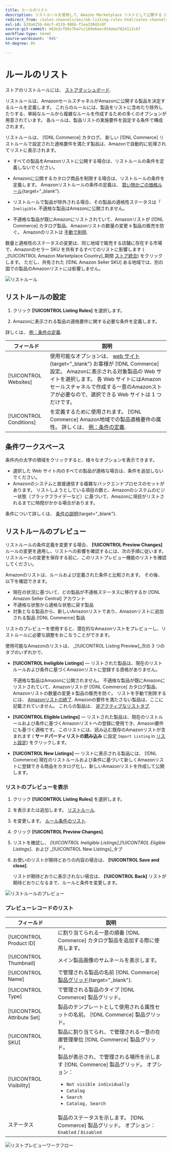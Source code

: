 ```yaml
---
title: ルールのリスト
description: リストルールを使用して、Amazon Marketplace リストとして公開する Commerce カタログ製品を決定します。
redirect_from: /sales-channels/asc/ob-listing-rules.html/sales-channels/asc/ob-listing-preview.html/sales-channels/asc/listing-rule-preview.html
exl-id: b28a625b-64cf-4119-98bb-f1ea33043c8f
source-git-commit: b63e2cfb9c7ba7cc169a6eec954abe782d112c6f
workflow-type: tm+mt
source-wordcount: '945'
ht-degree: 0%

---
```


# ルールのリスト

ストアのリストルールには、 [ストアダッシュボード](./amazon-store-dashboard.md).

リストルールは、AmazonセールスチャネルがAmazonに公開する製品を決定するルールを定義します。 これらのルールには、製品をリストに含めたり除外したりする、単純なルールから複雑なルールを作成するための多くのオプションが用意されています。 各ルールは、製品リストの実施要件を設定する条件で構成されます。

リストルールは、 [!DNL Commerce] カタログ。 新しい [!DNL Commerce] リストルールで設定された適格要件を満たす製品は、Amazonで自動的に処理されてリストに表示されます。

- すべての製品をAmazonリストに公開する場合は、リストルールの条件を定義しないでください。

- Amazonに公開するカタログ商品を制限する場合は、リストルールの条件を定義します。 Amazonリストルールの条件の定義は、 [買い物かごの価格ルール](https://docs.magento.com/user-guide/marketing/price-rules-cart.html){target="_blank"}.

- リストルールで製品が除外される場合、その製品の適格性ステータスは「 `Ineligible`. 不適格な製品はAmazonに公開されません。

- 不適格な製品が既にAmazonにリストされていて、Amazonリストが [!DNL Commerce] カタログ製品、Amazonリストの数量の変更 `0` 製品の販売を防ぐ。 Amazonのリストは [手動で削除](./end-listings-manually.md).

数量と適格性のステータスの変更は、同じ地域で販売する店舗に存在する市場で、Amazonのセラー SKU を共有するすべてのリストに影響します ( _[!UICONTROL Amazon Marketplace Country]_期間 [ストア統合](./store-integration.md)) をクリックします。 ただし、共有された [!DNL Amazon Seller SKU] ある地域では、別の国での製品のAmazonリストには影響しません。

![リストルール](assets/ob-listing-rules.png)

## リストルールの設定

1. クリック **[!UICONTROL Listing Rules]** を選択します。

1. Amazonに表示される製品の適格要件に関する必要な条件を定義します。

詳しくは、 [例：条件の定義](./ob-define-condition-example.md).

| フィールド | 説明 |
|---|---|
| [!UICONTROL Websites] | 使用可能なオプションは、 [web サイト](https://docs.magento.com/user-guide/stores/websites-stores-views.html){target="_blank"} お客様が [!DNL Commerce] 設定。 Amazonに表示される対象製品の Web サイトを選択します。 各 Web サイトにはAmazonセールスチャネルで作成する一意のAmazonストアが必要なので、選択できる Web サイトは 1 つだけです。 |
| [!UICONTROL Conditions] | を定義するために使用されます。 [!DNL Commerce] Amazon地域での製品適格要件の属性。 詳しくは、 [例：条件の定義](./ob-define-condition-example.md). |

## 条件ワークスペース

条件内の太字の領域をクリックすると、様々なオプションを表示できます。

- 選択した Web サイト内のすべての製品が適格な場合は、条件を追加しないでください。
- Amazonのシステムと直接通信する複雑なバックエンドプロセスのセットがあります。 リストしようとしている項目の数と、Amazonのシステムのビジー状態（ブラックフライデーなど）に基づいて、Amazonに項目がリストされるまでに時間がかかる場合があります。

条件について詳しくは、 [条件の説明](https://docs.magento.com/user-guide/marketing/price-rules-cart.html){target="_blank"}.

## リストルールのプレビュー

リストルールの条件定義を変更する場合、 **[!UICONTROL Preview Changes]** ルールの変更を適用し、リストへの影響を確認するには、次の手順に従います。 リストルールの変更を保存する前に、このリストプレビュー機能のリストを確認してください。

Amazonのリストは、ルールおよび定義された条件と比較されます。 その後、以下を確認できます。

- 現在の状況に基づいて、どの製品が不適格ステータスに移行するか [!DNL Amazon Seller Central] アカウント
- 不適格な状態から適格な状態に戻す製品
- 対象となる製品から、新しいAmazonリストであり、Amazonリストに追加される製品 [!DNL Commerce] 製品

リストのプレビューを使用すると、潜在的なAmazonリストをプレビューし、リストルールに必要な調整をおこなうことができます。

使用可能なAmazonのリストは、 _[!UICONTROL Listing Preview]_次の 3 つのタブのいずれかで、

- **[!UICONTROL Ineligible Listings]**  — リストされた製品は、現在のリストルールおよび条件に基づくAmazonリストに登録する資格がありません。

   不適格な製品はAmazonに公開されません。 不適格な製品が既にAmazonにリストされていて、Amazonリストが [!DNL Commerce] カタログ製品、Amazonリストの数量の変更 `0` 製品の販売を防ぐ。 リストを手動で削除するには、 [Amazonリストの終了](./end-listings-manually.md). Amazonの要件を満たさない製品は、ここに記載されていません。 これらの製品は、 [非アクティブなリストタブ](./inactive-listings.md).

- **[!UICONTROL Eligible Listings]**  — リストされた製品は、現在のリストルールおよび条件に基づくAmazonリストへの登録に使用でき、Amazon要件にも基づく適格です。 このリストには、読み込む既存のAmazonリストが含まれます ( **サードパーティリストの読み込み** に設定 `Import Listing` in [リスト設定](./third-party-listing-settings.md)) をクリックします。

- **[!UICONTROL New Listings]**  — リストに表示される製品には、 [!DNL Commerce] 現在のリストルールおよび条件に基づいて新しくAmazonリストに登録できる商品をカタログ化し、新しいAmazonリストを作成して公開します。

### リストのプレビューを表示

1. クリック **[!UICONTROL Listing Rules]** を選択します。

1. を表示または追加します。 [リストルール](./listing-rules.md).

1. を変更します。 [ルール条件のリスト](./ob-define-condition-example.md).

1. クリック **[!UICONTROL Preview Changes]**.

1. リストを確認し、 _[!UICONTROL Ineligible Listings]_,_[!UICONTROL Eligible Listings]_、および _[!UICONTROL New Listings]_タブ

1. お使いのリストが期待どおりの内容の場合は、 **[!UICONTROL Save and close]**.

   リストが期待どおりに表示されない場合は、 **[!UICONTROL Back]** リストが期待どおりになるまで、ルールと条件を変更します。

![リストルールのプレビュー](assets/amazon-listing-rule-preview.png)

### プレビューレコードのリスト

| フィールド | 説明 |
|--- |--- |
| [!UICONTROL Product ID] | に割り当てられる一意の順番 [!DNL Commerce] カタログ製品を追加する際に使用します。 |
| [!UICONTROL Thumbnail] | メイン製品画像のサムネールを表示します。 |
| [!UICONTROL Name] | で管理される製品の名前 [!DNL Commerce] [製品グリッド](https://docs.magento.com/user-guide/catalog/products.html){target="_blank"}. |
| [!UICONTROL Type] | で管理される製品のタイプ [!DNL Commerce] 製品グリッド。 |
| [!UICONTROL Attribute Set] | 製品のテンプレートとして使用される属性セットの名前。 [!DNL Commerce] 製品グリッド。 |
| [!UICONTROL SKU] | 製品に割り当てられ、で管理される一意の在庫管理単位 [!DNL Commerce] 製品グリッド。 |
| [!UICONTROL Visibility] | 製品が表示され、で管理される場所を示します [!DNL Commerce] 製品グリッド。 オプション：<ul><li>`Not visible individually`</li><li>`Catalog`</li><li>`Search`</li><li>`Catalog, Search`</li></ul> |
| ステータス | 製品のステータスを示します。 [!DNL Commerce] 製品グリッド。 オプション： `Enabled` / `Disabled` |

![リストプレビューワークフロー](assets/listing-preview-flowchart.png)

